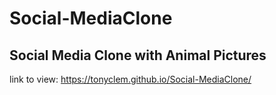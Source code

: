 # Social-MediaClone 

## Social Media Clone with Animal Pictures 

link to view:  https://tonyclem.github.io/Social-MediaClone/
